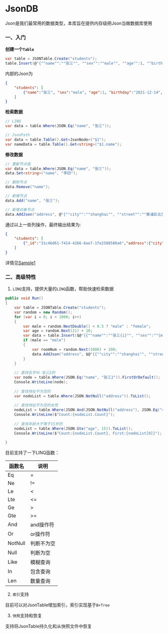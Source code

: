 # JsonDB

Json是我们最常用的数据类型，本库旨在提供内存级把Json当做数据库使用

### 一、入门

**创建一个`Table`**

``` c#
var table = JSONTable.Create("students");
table.Insert(@"{""name"":""张三"", ""sex"":""male"", ""age"":1, ""birthday"":""2021-12-14""}");
```

内部的Json为
```json
{
    "students": [
        {"name":"张三", "sex":"male", "age":1, "birthday":"2021-12-14", "_id":"67f49ca6-35f9-4016-9f02-7857ee24d554"}
    ]
}
```

**检索数据**

``` c#
// LINQ
var data = table.Where(JSON.Eq("name", "张三"));

// JsonPath
var data = table.Table().Get<JsonNode>("$1");
var nameData = table.Table().Get<string>("$1.name");

```

**修改数据**

```c#
// 更新节点值
var data = table.Where(JSON.Eq("name", "张三"));
data.Set<string>("name", "李四");

// 删除节点
data.Remove("name");

// 新增节点
data.Add("name", "张三");

// 新增对象节点
data.AddJson("address", @"{""city"":""shanghai"", ""street"":""黄浦区北京路99号"", ""roomNo"":""531""}");
```

通过以上一些列操作，最终输出结果为:
```json
{
    "students": [
        {"_id":"31c46d61-f414-4266-8ae7-1fe2588588a6","address":{"city":"shanghai","roomNo":"531","street":"黄浦区北京路99号"},"age":1,"birthday":"2021-12-14","name":"张三","sex":"male"}
    ]
}
```
详情见[Sample1](src/Example/Sample1.cs)

### 二、高级特性

1. `LINQ`支持，提供大量的`LINQ`函数，帮助快速检索数据

```c#
public void Run()
{
    var table = JSONTable.Create("students");
    var random = new Random();
    for (var i = 0; i < 1000; i++)
    {
        var male = random.NextDouble() < 0.5 ? "male" : "female";
        var age = random.Next(21) + 10;
        var data = table.Insert($@"{{""name"":""张三{i}"", ""sex"":""{male}"", ""age"":{age}, ""birthday"":""2021-12-14""}}");
        if (male == "male")
        {
            var roomNum = random.Next(1000) + 100;
            data.AddJson("address", $@"{{""city"":""shanghai"", ""street"":""黄浦区北京路99号"", ""roomNo"":""{roomNum}""}}");
        }
    }
    
    // 查找名字叫 张三2的
    var node = table.Where(JSON.Eq("name", "张三2")).FirstOrDefault();
    Console.WriteLine(node);
    
    // 查找地址不为空的
    var nodeList = table.Where(JSON.NotNull("address")).ToList();
    
    // 查找地址不为空的女性
    nodeList = table.Where(JSON.And(JSON.NotNull("address"), JSON.Eq("sex", "female"))).ToList();
    Console.WriteLine($"Count:{nodeList.Count}");
    
    // 查找年龄大于等于15岁的
    nodeList = table.Where(JSON.Gte("age", 15)).ToList();
    Console.WriteLine($"Count:{nodeList.Count}, First:{nodeList[0]}");
    
}
```

目前支持了一下LINQ函数：

|函数名|说明|
|-|-|
|Eq|=|
|Ne|!=|
|Le|<|
|Lte|<=|
|Ge|>|
|Gte|>=|
|And|and操作符|
|Or|or操作符|
|NotNull|判断不为空|
|Null|判断为空|
|Like|模糊查询|
|In|包含查询|
|Len|数量查询|

2. `索引`支持

目前可以对JsonTable增加索引，索引实现基于`B+Tree`

3. `快照`支持和恢复

支持将JsonTable持久化和从快照文件中恢复

